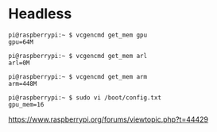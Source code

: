 # Headless


```
pi@raspberrypi:~ $ vcgencmd get_mem gpu
gpu=64M
```

```
pi@raspberrypi:~ $ vcgencmd get_mem arl
arl=0M
```

```
pi@raspberrypi:~ $ vcgencmd get_mem arm
arm=448M
```

```
pi@raspberrypi:~ $ sudo vi /boot/config.txt
gpu_mem=16
```


https://www.raspberrypi.org/forums/viewtopic.php?t=44429
